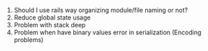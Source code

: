 1. Should I use rails way organizing module/file naming or not?
2. Reduce global state usage
3. Problem with stack deep
4. Problem when have binary values error in serialization (Encoding problems)